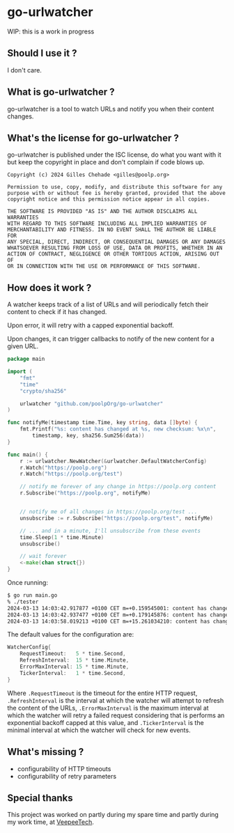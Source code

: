 # go-urlwatcher

WIP: this is a work in progress

## Should I use it ?

I don't care.


## What is go-urlwatcher ?

go-urlwatcher is a tool to watch URLs and notify you when their content changes.


## What's the license for go-urlwatcher ?

go-urlwatcher is published under the ISC license,
do what you want with it but keep the copyright in place and don't complain if code blows up.

```
Copyright (c) 2024 Gilles Chehade <gilles@poolp.org>

Permission to use, copy, modify, and distribute this software for any
purpose with or without fee is hereby granted, provided that the above
copyright notice and this permission notice appear in all copies.

THE SOFTWARE IS PROVIDED "AS IS" AND THE AUTHOR DISCLAIMS ALL WARRANTIES
WITH REGARD TO THIS SOFTWARE INCLUDING ALL IMPLIED WARRANTIES OF
MERCHANTABILITY AND FITNESS. IN NO EVENT SHALL THE AUTHOR BE LIABLE FOR
ANY SPECIAL, DIRECT, INDIRECT, OR CONSEQUENTIAL DAMAGES OR ANY DAMAGES
WHATSOEVER RESULTING FROM LOSS OF USE, DATA OR PROFITS, WHETHER IN AN
ACTION OF CONTRACT, NEGLIGENCE OR OTHER TORTIOUS ACTION, ARISING OUT OF
OR IN CONNECTION WITH THE USE OR PERFORMANCE OF THIS SOFTWARE.
```

## How does it work ?

A watcher keeps track of a list of URLs and will periodically fetch their content to check if it has changed.

Upon error, it will retry with a capped exponential backoff.

Upon changes, it can trigger callbacks to notify of the new content for a given URL.


```go
package main

import (
    "fmt"
    "time"
    "crypto/sha256"

    urlwatcher "github.com/poolpOrg/go-urlwatcher"
)

func notifyMe(timestamp time.Time, key string, data []byte) {
    fmt.Printf("%s: content has changed at %s, new checksum: %x\n",
        timestamp, key, sha256.Sum256(data))
}

func main() {
    r := urlwatcher.NewWatcher(&urlwatcher.DefaultWatcherConfig)
    r.Watch("https://poolp.org")
    r.Watch("https://poolp.org/test")

    // notify me forever of any change in https://poolp.org content
    r.Subscribe("https://poolp.org", notifyMe)


    // notify me of all changes in https://poolp.org/test ...
    unsubscribe := r.Subscribe("https://poolp.org/test", notifyMe)

    // ... and in a minute, I'll unsubscribe from these events
    time.Sleep(1 * time.Minute)
    unsubscribe()

    // wait forever
    <-make(chan struct{})
}
```

Once running:
```sh
$ go run main.go
% ./tester 
2024-03-13 14:03:42.917877 +0100 CET m=+0.159545001: content has changed at https://poolp.org, new checksum: 2621d0b4ee53a3bc338a62272b173b5c99f860aec93204cb5df3688335d10deb
2024-03-13 14:03:42.937477 +0100 CET m=+0.179145876: content has changed at https://poolp.org/test, new checksum: bbdf7b8c3cc5267ca09e667e50c5eaa0b7ae206093870a151f5dc8759467486d
2024-03-13 14:03:58.019213 +0100 CET m=+15.261034210: content has changed at https://poolp.org/test, new checksum: 907bde3816465e678dd2d661bf3d84f933e71c5e2ea25543247df7a5858dfa55

```


The default values for the configuration are:
```go
WatcherConfig{
	RequestTimeout:   5 * time.Second,
	RefreshInterval:  15 * time.Minute,
	ErrorMaxInterval: 15 * time.Minute,
	TickerInterval:   1 * time.Second,
}
```

Where `.RequestTimeout` is the timeout for the entire HTTP request,
`.RefreshInterval` is the interval at which the watcher will attempt to refresh the content of the URLs,
`.ErrorMaxInterval` is the maximum interval at which the watcher will retry a failed request considering
that is performs an exponential backoff capped at this value,
and `.TickerInterval` is the minimal interval at which the watcher will check for new events.


## What's missing ?

- configurability of HTTP timeouts
- configurability of retry parameters


## Special thanks
This project was worked on partly during my spare time and partly during my work time,
at [VeepeeTech](https://github.com/veepee-oss).


